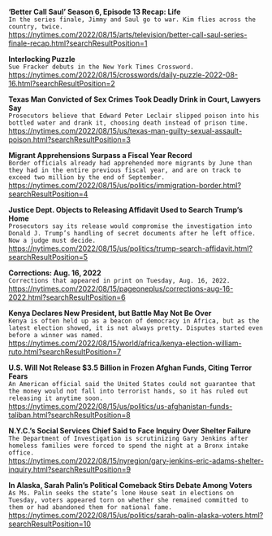 **‘Better Call Saul’ Season 6, Episode 13 Recap: Life**\
`In the series finale, Jimmy and Saul go to war. Kim flies across the country, twice.`\
https://nytimes.com/2022/08/15/arts/television/better-call-saul-series-finale-recap.html?searchResultPosition=1

**Interlocking Puzzle**\
`Sue Fracker debuts in the New York Times Crossword.`\
https://nytimes.com/2022/08/15/crosswords/daily-puzzle-2022-08-16.html?searchResultPosition=2

**Texas Man Convicted of Sex Crimes Took Deadly Drink in Court, Lawyers Say**\
`Prosecutors believe that Edward Peter Leclair slipped poison into his bottled water and drank it, choosing death instead of prison time.`\
https://nytimes.com/2022/08/15/us/texas-man-guilty-sexual-assault-poison.html?searchResultPosition=3

**Migrant Apprehensions Surpass a Fiscal Year Record**\
`Border officials already had apprehended more migrants by June than they had in the entire previous fiscal year, and are on track to exceed two million by the end of September.`\
https://nytimes.com/2022/08/15/us/politics/immigration-border.html?searchResultPosition=4

**Justice Dept. Objects to Releasing Affidavit Used to Search Trump’s Home**\
`Prosecutors say its release would compromise the investigation into Donald J. Trump’s handling of secret documents after he left office. Now a judge must decide.`\
https://nytimes.com/2022/08/15/us/politics/trump-search-affidavit.html?searchResultPosition=5

**Corrections: Aug. 16, 2022**\
`Corrections that appeared in print on Tuesday, Aug. 16, 2022.`\
https://nytimes.com/2022/08/15/pageoneplus/corrections-aug-16-2022.html?searchResultPosition=6

**Kenya Declares New President, but Battle May Not Be Over**\
`Kenya is often held up as a beacon of democracy in Africa, but as the latest election showed, it is not always pretty. Disputes started even before a winner was named.`\
https://nytimes.com/2022/08/15/world/africa/kenya-election-william-ruto.html?searchResultPosition=7

**U.S. Will Not Release $3.5 Billion in Frozen Afghan Funds, Citing Terror Fears**\
`An American official said the United States could not guarantee that the money would not fall into terrorist hands, so it has ruled out releasing it anytime soon.`\
https://nytimes.com/2022/08/15/us/politics/us-afghanistan-funds-taliban.html?searchResultPosition=8

**N.Y.C.’s Social Services Chief Said to Face Inquiry Over Shelter Failure**\
`The Department of Investigation is scrutinizing Gary Jenkins after homeless families were forced to spend the night at a Bronx intake office.`\
https://nytimes.com/2022/08/15/nyregion/gary-jenkins-eric-adams-shelter-inquiry.html?searchResultPosition=9

**In Alaska, Sarah Palin’s Political Comeback Stirs Debate Among Voters**\
`As Ms. Palin seeks the state’s lone House seat in elections on Tuesday, voters appeared torn on whether she remained committed to them or had abandoned them for national fame.`\
https://nytimes.com/2022/08/15/us/politics/sarah-palin-alaska-voters.html?searchResultPosition=10

